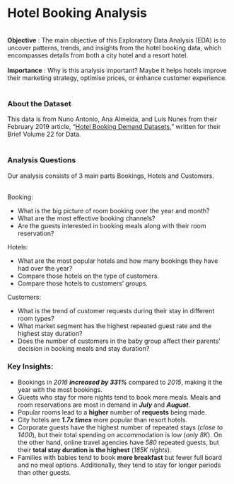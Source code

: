 # Hotel Booking Analysis
 <br/> __Objective__ : The main objective of this Exploratory Data Analysis (EDA) is to uncover patterns, trends, and insights from the hotel booking data, which encompasses details from both a city hotel and a resort hotel.<br/> <br/> **Importance** : Why is this analysis important? Maybe it helps hotels improve their marketing strategy, optimise prices, or enhance customer experience.
 <br/>
  <br/>
### About the Dataset

This data is from Nuno Antonio, Ana Almeida, and Luis Nunes from their February 2019 article, “[Hotel Booking Demand Datasets](https://www.sciencedirect.com/science/article/pii/S2352340918315191),” written for their Brief Volume 22 for Data.<br/><br/>
### Analysis Questions

Our analysis consists of 3 main parts Bookings, Hotels and Customers. <br/> <br/>

Booking:
+ What is the big picture of room booking over the year and month?
+  What are the most effective booking channels?
+   Are the guests interested in booking meals along with their room reservation?

Hotels:

- What are the most popular hotels and how many bookings they have had over the year?
- Compare those hotels on the type of customers.
- Compare those hotels to customers’ groups.

Customers:

* What is the trend of customer requests during their stay in different room types?
* What market segment has the highest repeated guest rate and the highest stay duration?
* Does the number of customers in the baby group affect their parents’ decision in booking meals and stay duration?

### Key Insights:

* Bookings in _2016 **increased by 331%**_ compared to _2015_, making it the year with the most bookings.
* Guests who stay for more nights tend to book more meals. Meals and room reservations are most in demand in _**July**_ and _**August**_.
* Popular rooms lead to a **higher** number of **requests** being made.
* City hotels are _**1.7x times**_ more popular than resort hotels.
* Corporate guests have the highest number of repeated stays (_close to 1400_), but their total spending on accommodation is low (_only 8K_). On the other hand, online travel agencies have _580_ repeated guests, but their **total stay duration is the highest** (_185K nights_).
* Families with babies tend to book **more breakfast** but fewer full board and no meal options. Additionally, they tend to stay for longer periods than other guests.










